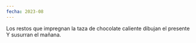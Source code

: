 ```yaml
---
fecha: 2023-08
---
```

Los restos que impregnan
la taza de chocolate caliente
dibujan el presente
Y susurran el mañana.